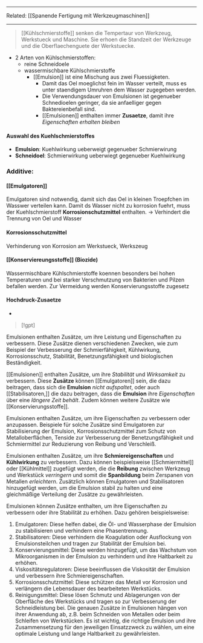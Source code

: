 
-- -
Related:
[[Spanende Fertigung mit Werkzeugmaschinen]]
-- -
> [[Kühlschmierstoffe]] senken die Tempertaur von Werkzeug, Werkstueck und Maschine. Sie erhoen die Standzeit der Werkzeuge und die Oberflaechenguete der Werkstuecke.

- 2 Arten von Kühlschmierstoffen:
	- reine Schneidoele
	- wassermischbare Kühlschmierstoffe
		-  [[Emulsion]] ist eine Mischung aus zwei Fluessigketen.
			- Damit das Oel moeglichst fein im Wasser verteilt, muss es unter staendigem Umruhren dem Wasser zugegeben werden.
			- Die Verwendungsdauer von Emulsionen ist gegenueber Schnedioelen geringer, da sie anfaelliger gegen Baktereienbefall sind.
			- [[Emulsionen]] enthalten immer **Zusaetze**, damit ihre *Eigenschaften erhalten bleiben* 
#### Auswahl des Kuehlschmierstoffes
- **Emulsion**: Kuehlwirkung ueberweigt gegenueber Schmierwirung
- **Schneidoel**: Schmierwirkung ueberwiegt gegenueber Kuehlwirkung

### Additive:
#### [[Emulgatoren]]
Emulgatoren sind notwendig, damit sich das Oel in kleinen Troepfchen im Wasswer verteilen kann. Damit ds Wasser nicht zu korrosion fuehrt, muss der Kuehlschmierstoff **Korrosionschutzmittel** enthalten.
-> Verhindert die Trennung von Oel und Wasser
#### Korrosionsschutzmittel
Verhinderung von Korrosion am Werkstueck, Werkszeug 
#### [[Konserviereungsstoffe]] (Biozide)
Wassermischbare Kühlschmierstoffe koennen besonders bei hohen Temperaturen und bei starker Verschmutzung von Bakterien und Pilzen befallen werden. Zur Vermeidung werden Konservierungsstoffe zugesetz
#### Hochdruck-Zusaetze
- 


> [!gpt] 

Emulsionen enthalten Zusätze, um ihre Leistung und Eigenschaften zu verbessern. Diese Zusätze dienen verschiedenen Zwecken, wie zum Beispiel der Verbesserung der Schmierfähigkeit, Kühlwirkung, Korrosionsschutz, Stabilität, Benetzungsfähigkeit und biologischen Beständigkeit.

[[Emulsionen]] enthalten Zusätze, um ihre *Stabilität* und *Wirksamkeit* zu verbessern. Diese **Zusätze** können [[Emulgatoren]] sein, die dazu beitragen, dass sich die **Emulsion** *nicht aufspaltet*, oder auch [[Stabilisatoren,]] die dazu beitragen, dass die **Emulsion** ihre *Eigenschaften* über eine *längere Zeit behält*. Zudem können weitere Zusätze wie [[Konservierungsstoffe]]. 

Emulsionen enthalten Zusätze, um ihre Eigenschaften zu verbessern oder anzupassen. Beispiele für solche Zusätze sind Emulgatoren zur Stabilisierung der Emulsion, Korrosionsschutzmittel zum Schutz von Metalloberflächen, Tenside zur Verbesserung der Benetzungsfähigkeit und Schmiermittel zur Reduzierung von Reibung und Verschleiß.

Emulsionen enthalten Zusätze, um ihre **Schmiereigenschaften** und **Kühlwirkung** zu verbessern. Dazu können beispielsweise [[Schmiermittel]] oder [[Kühlmittel]] zugefügt werden, die die **Reibung** zwischen Werkzeug und Werkstück *verringern* und somit die **Spanbildung** beim Zerspanen von Metallen *erleichtern*. Zusätzlich können Emulgatoren und Stabilisatoren hinzugefügt werden, um die Emulsion stabil zu halten und eine gleichmäßige Verteilung der Zusätze zu gewährleisten.

Emulsionen können Zusätze enthalten, um ihre Eigenschaften zu verbessern oder ihre Stabilität zu erhöhen. Dazu gehören beispielsweise:
1. Emulgatoren: Diese helfen dabei, die Öl- und Wasserphase der Emulsion zu stabilisieren und verhindern eine Phasentrennung.
2. Stabilisatoren: Diese verhindern die Koagulation oder Ausflockung von Emulsionsteilchen und tragen zur Stabilität der Emulsion bei.
3. Konservierungsmittel: Diese werden hinzugefügt, um das Wachstum von Mikroorganismen in der Emulsion zu verhindern und ihre Haltbarkeit zu erhöhen.
4. Viskositätsregulatoren: Diese beeinflussen die Viskosität der Emulsion und verbessern ihre Schmiereigenschaften.
5. Korrosionsschutzmittel: Diese schützen das Metall vor Korrosion und verlängern die Lebensdauer des bearbeiteten Werkstücks.
6. Reinigungsmittel: Diese lösen Schmutz und Ablagerungen von der Oberfläche des Werkstücks und tragen so zur Verbesserung der Schneidleistung bei.
Die genauen Zusätze in Emulsionen hängen von ihrer Anwendung ab, z.B. beim Schneiden von Metallen oder beim Schleifen von Werkstücken. Es ist wichtig, die richtige Emulsion und ihre Zusammensetzung für den jeweiligen Einsatzzweck zu wählen, um eine optimale Leistung und lange Haltbarkeit zu gewährleisten.